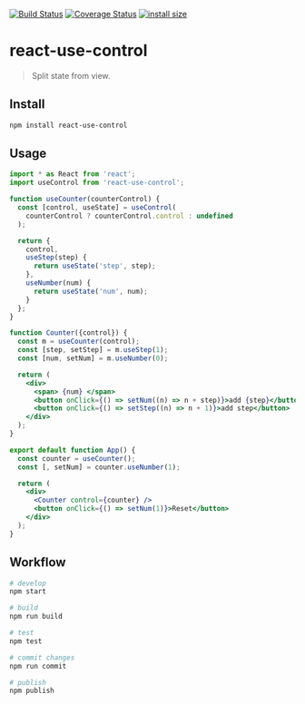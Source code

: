 [![Build Status](https://travis-ci.org/wmzy/react-use-control.svg?branch=master)](https://travis-ci.org/wmzy/react-use-control)
[![Coverage Status](https://coveralls.io/repos/github/wmzy/react-use-control/badge.svg?branch=master)](https://coveralls.io/github/wmzy/react-use-control?branch=master)
[![install size](https://packagephobia.now.sh/badge?p=react-use-control)](https://packagephobia.now.sh/result?p=react-use-control)
# react-use-control

> Split state from view.

## Install

```bash
npm install react-use-control
```

## Usage

```jsx
import * as React from 'react';
import useControl from 'react-use-control';

function useCounter(counterControl) {
  const [control, useState] = useControl(
    counterControl ? counterControl.control : undefined
  );

  return {
    control,
    useStep(step) {
      return useState('step', step);
    },
    useNumber(num) {
      return useState('num', num);
    }
  };
}

function Counter({control}) {
  const m = useCounter(control);
  const [step, setStep] = m.useStep(1);
  const [num, setNum] = m.useNumber(0);

  return (
    <div>
      <span> {num} </span>
      <button onClick={() => setNum((n) => n + step)}>add {step}</button>
      <button onClick={() => setStep((n) => n + 1)}>add step</button>
    </div>
  );
}

export default function App() {
  const counter = useCounter();
  const [, setNum] = counter.useNumber(1);

  return (
    <div>
      <Counter control={counter} />
      <button onClick={() => setNum(1)}>Reset</button>
    </div>
  );
}
```

## Workflow

```bash
# develop
npm start

# build
npm run build

# test
npm test

# commit changes
npm run commit

# publish
npm publish
```
